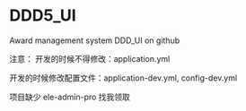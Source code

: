 # DDD5_UI
Award management system DDD_UI on github

注意：
  开发的时候不得修改：application.yml
  
  开发的时候修改配置文件：application-dev.yml, config-dev.yml
  
  项目缺少 ele-admin-pro 找我领取
